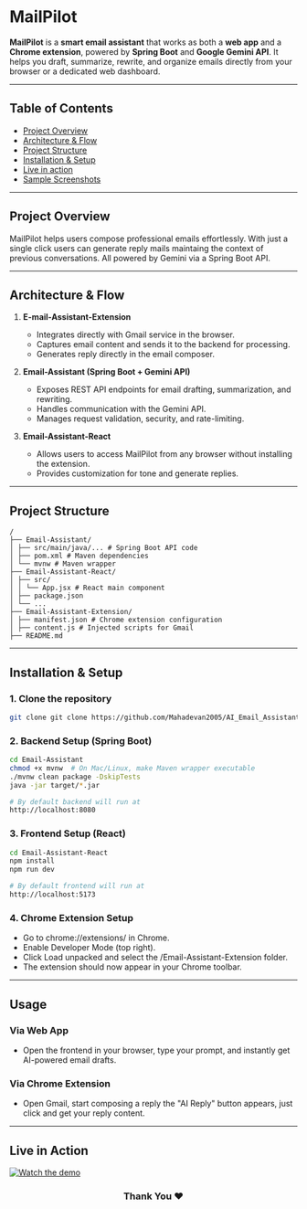 # MailPilot 

**MailPilot** is a **smart email assistant** that works as both a **web app** and a **Chrome extension**, powered by **Spring Boot** and **Google Gemini API**. It helps you draft, summarize, rewrite, and organize emails directly from your browser or a dedicated web dashboard.


---

## Table of Contents

- [Project Overview](#project-overview)  
- [Architecture & Flow](#architecture--flow)  
- [Project Structure](#project-structure)  
- [Installation & Setup](#installation--setup)  
- [Live in action](#live-in-action)  
- [Sample Screenshots](#sample-screenshots)  

---

## Project Overview

MailPilot helps users compose professional emails effortlessly. With just a single click users can generate reply mails maintaing the context of previous conversations. All powered by Gemini via a Spring Boot API.

---

## Architecture & Flow

1. **E-mail-Assistant-Extension**  
   - Integrates directly with Gmail service in the browser.  
   - Captures email content and sends it to the backend for processing.  
   - Generates reply directly in the email composer.

2. **Email-Assistant (Spring Boot + Gemini API)**  
   - Exposes REST API endpoints for email drafting, summarization, and rewriting.  
   - Handles communication with the Gemini API.  
   - Manages request validation, security, and rate-limiting.

3. **Email-Assistant-React**  
   - Allows users to access MailPilot from any browser without installing the extension.  
   - Provides customization for tone and generate replies.

---

## Project Structure

```
/
├── Email-Assistant/
│ ├── src/main/java/... # Spring Boot API code
│ ├── pom.xml # Maven dependencies
│ └── mvnw # Maven wrapper
├── Email-Assistant-React/
│ ├── src/
│ │ └── App.jsx # React main component
│ ├── package.json
│ └── ...
├── Email-Assistant-Extension/
│ ├── manifest.json # Chrome extension configuration
│ ├── content.js # Injected scripts for Gmail
├── README.md
```
---

## Installation & Setup

### 1. Clone the repository
```bash
git clone git clone https://github.com/Mahadevan2005/AI_Email_Assistant.git
```

### 2. Backend Setup (Spring Boot)

```bash
cd Email-Assistant
chmod +x mvnw  # On Mac/Linux, make Maven wrapper executable
./mvnw clean package -DskipTests
java -jar target/*.jar

# By default backend will run at
http://localhost:8080
```

### 3. Frontend Setup (React)
```bash
cd Email-Assistant-React
npm install
npm run dev

# By default frontend will run at
http://localhost:5173
```

### 4. Chrome Extension Setup
- Go to chrome://extensions/ in Chrome.
- Enable Developer Mode (top right). 
- Click Load unpacked and select the /Email-Assistant-Extension folder.
- The extension should now appear in your Chrome toolbar.
---

## Usage

### Via Web App
- Open the frontend in your browser, type your prompt, and instantly get AI-powered email drafts.
### Via Chrome Extension
- Open Gmail, start composing a reply the "AI Reply" button appears, just click and get your reply content.

---

## Live in Action
[![Watch the demo]()](https://drive.google.com/file/d/1ca6-bRpfpQjxIedjWZec6mUDAj2MrF6k/view?usp=sharing)

<h3 align="center">
Thank You ❤️
</h3>
